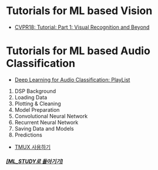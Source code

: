 # Tutorials for ML based Vision

- [CVPR18: Tutorial: Part 1: Visual Recognition and Beyond](https://www.youtube.com/watch?v=m60uJVIE4Ys)

# Tutorials for ML based Audio Classification

- [Deep Learning for Audio Classification: PlayList](https://www.youtube.com/playlist?list=PLhA3b2k8R3t2Ng1WW_7MiXeh1pfQJQi_P)

1. DSP Background
2. Loading Data
3. Plotting & Cleaning
4. Model Preparation
5. Convolutional Neural Network
6. Recurrent Neural Network
7. Saving Data and Models
8. Predictions

- [TMUX 사용하기](tmux.md)

##### [[ML_STUDY로 돌아기기]](https://github.com/elemag1414/ML_STUDY)
